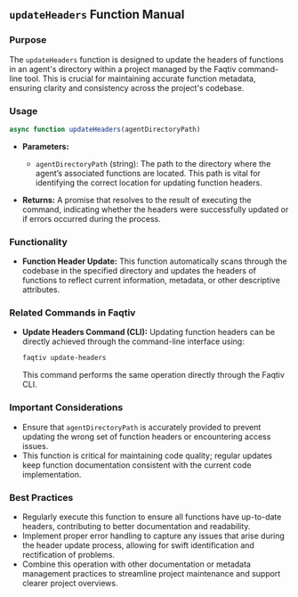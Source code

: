 ## `updateHeaders` Function Manual

### Purpose
The `updateHeaders` function is designed to update the headers of functions in an agent's directory within a project managed by the Faqtiv command-line tool. This is crucial for maintaining accurate function metadata, ensuring clarity and consistency across the project's codebase.

### Usage

```javascript
async function updateHeaders(agentDirectoryPath)
```

- **Parameters:**
  - `agentDirectoryPath` (string): The path to the directory where the agent’s associated functions are located. This path is vital for identifying the correct location for updating function headers.

- **Returns:** A promise that resolves to the result of executing the command, indicating whether the headers were successfully updated or if errors occurred during the process.

### Functionality

- **Function Header Update:** This function automatically scans through the codebase in the specified directory and updates the headers of functions to reflect current information, metadata, or other descriptive attributes.

### Related Commands in Faqtiv

- **Update Headers Command (CLI):** Updating function headers can be directly achieved through the command-line interface using:

  ```bash
  faqtiv update-headers
  ```

  This command performs the same operation directly through the Faqtiv CLI.

### Important Considerations

- Ensure that `agentDirectoryPath` is accurately provided to prevent updating the wrong set of function headers or encountering access issues.
- This function is critical for maintaining code quality; regular updates keep function documentation consistent with the current code implementation.

### Best Practices

- Regularly execute this function to ensure all functions have up-to-date headers, contributing to better documentation and readability.
- Implement proper error handling to capture any issues that arise during the header update process, allowing for swift identification and rectification of problems.
- Combine this operation with other documentation or metadata management practices to streamline project maintenance and support clearer project overviews.